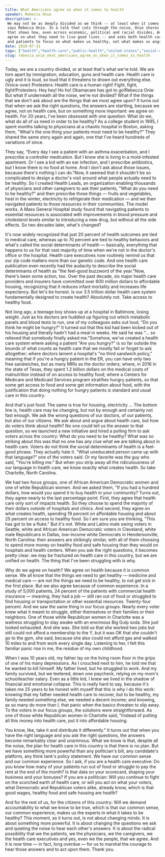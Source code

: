 ```yaml
---
title: What Americans agree on when it comes to health
speaker: Rebecca Onie
description: >-
 We may not be as deeply divided as we think -- at least when it comes to health,
 says Rebecca Onie. In a talk that cuts through the noise, Onie shares research
 that shows how, even across economic, political and racial divides, Americans
 agree on what they need to live good lives -- and asks both health care providers
 and patients to focus on what makes us healthy, not what makes us angry.
date: 2018-07-31
tags: ["health","health-care","public-health","united-states","social-change","society","medical-research","medicine"]
slug: rebecca_onie_what_americans_agree_on_when_it_comes_to_health
---
```


Today, we are a country divided, or at least that's what we're told. We are torn apart by
immigration, education, guns and health care. Health care is ugly and it is loud, so loud
that it threatens to drown out everything else.(Voice-over) Protesters: Health care is a
human right! Fight, fight, fight!Protesters: Hey hey! Ho ho! Obamacare has got to
go!Rebecca Onie: But what if underneath all the noise, we're not divided? What if the
things that we don't ask about are the things that we most agree upon? It turns out that
when we ask the right questions, the answers are startling, because we agree, not on
health care, but on something more important: we agree on health. For 20 years, I've been
obsessed with one question: What do we, what do all of us need in order to be healthy? As
a college student in 1995, I spent months talking to physicians at a chaotic hospital in
Boston, asking them, "What's the one thing your patients most need to be healthy?" They
shared the same story again and again, one that I've heard hundreds of variations of
since.

They say, "Every day I see a patient with an asthma exacerbation, and I prescribe a
controller medication. But I know she is living in a mold-infested apartment. Or I see a
kid with an ear infection, and I prescribe antibiotics, but I know there is no food at
home. And I don't ask about those issues, because there's nothing I can do."Now, it seemed
that it shouldn't be so complicated to design a doctor's visit around what people actually
need to be healthy. So I created Health Leads, an organization enabling thousands of
physicians and other caregivers to ask their patients, "What do you need to be healthy?"
and then prescribe those things — fruits and vegetables, heat in the winter, electricity
to refrigerate their medication — and we then navigated patients to those resources in
their communities. The model works. A Mass General Hospital study found that navigating
patients to essential resources is associated with improvements in blood pressure and
cholesterol levels similar to introducing a new drug, but without all the side effects. So
two decades later, what's changed?

It's now widely recognized that just 20 percent of health outcomes are tied to medical
care, whereas up to 70 percent are tied to healthy behaviors and what's called the social
determinants of health — basically, everything that happens to us for that vast majority
of time when we're not in the doctor's office or the hospital. Health care executives now
routinely remind us that our zip code matters more than our genetic code. And one health
care publication even recently had the audacity to describe the social determinants of
health as "the feel-good buzzword of the year."Now, there's been some action, too. Over
the past decade, six major health care providers and insurers have committed over 600
million dollars to affordable housing, recognizing that it reduces infant mortality and
increases life expectancy. But let's be honest. Is our 3.5 trillion dollar health care
system fundamentally designed to create health? Absolutely not. Take access to healthy
food.

Not long ago, a teenage boy shows up at a hospital in Baltimore, losing weight. Just as
his doctors are huddled up figuring out which metabolic panels and blood tests to run, one
of my colleagues asks out loud, "Do you think he might be hungry?" It turned out that this
kid had been kicked out of his housing and literally hadn't had a meal in weeks. He said
he was "... so relieved that somebody finally asked me."Somehow, we've created a health
care system where asking a patient "Are you hungry?" is so far outside the bounds of what
counts as health care that we mostly fail or forget to ask altogether; where doctors
lament a hospital's "no third sandwich policy," meaning that if you're a hungry patient in
the ER, you can have only two free sandwiches, but as many MRIs as the doctor orders;
where, in 2016 in the state of Texas, they spent 1.2 billion dollars on the medical costs
of malnutrition instead of on access to healthy food; where a Centers for Medicare and
Medicaid Services program stratifies hungry patients, so that some get access to food and
some get information about food, with the justification that doing nothing for hungry
patients is standard and usual care in this country.

And that's just food. The same is true for housing, electricity ... The bottom line is,
health care may be changing, but not by enough and certainly not fast enough. We ask the
wrong questions of our doctors, of our patients, but also of our citizens. We ask about
and argue about health care, but how do voters think about health? No one could tell us the
answer to that question, so we launched a new initiative and hired a polling firm to ask
voters across the country: What do you need to be healthy? What was so striking about this
was that no one has any clue what we are talking about in health care. Voters do not think
the social determinants of health is a feel-good phrase. They actually hate it. "What
uneducated person came up with that language?" one of the voters said. Or my favorite was
the guy who said, "You're killing me." But when you strip away all the ridiculousness of
our language in health care, we know exactly what creates health. So take Charlotte, North
Carolina.

We had two focus groups, one of African American Democratic women and one of white
Republican women. And we asked them, "If you had a hundred dollars, how would you spend it
to buy health in your community? Turns out, they agree nearly to the last percentage
point. First, they agree that health care only sort of impacts health. So they choose to
spend the majority of their dollars outside of hospitals and clinics. And second, they
agree on what creates health, spending 19 percent on affordable housing and about 25
percent on access to healthy food. So I am sure you are thinking, "This has got to be a
fluke." But it's not. White and Latino male swing voters in Seattle, white and African
American Democratic voters in Cleveland, white male Republicans in Dallas, low-income
white Democrats in Hendersonville, North Carolina: their answers are strikingly similar,
with all of them choosing to spend more money on healthy food and safe housing than they
would on hospitals and health centers. When you ask the right questions, it becomes pretty
clear: we may be fractured on health care in this country, but we are unified on
health. The thing that I've been struggling with is why.

Why do we agree on health? We agree on health because it is common sense. We all know that
the things we need to get healthy — medicine and medical care — are not the things we need
to be healthy, to not get sick in the first place. But we also agree because of common
experience. In a study of 5,000 patients, 24 percent of the patients with commercial
health insurance — meaning, they had a job — still ran out of food or struggled to find
housing or transportation or other essential resources. Twenty-four percent. And we saw
the same thing in our focus groups. Nearly every voter knew what it meant to struggle,
either themselves or their families or their neighbors. One of those white Republican women
in Charlotte was a waitress struggling to stay awake with an enormous Big Gulp soda. She
just looked exhausted. And she was. She told us that she worked two jobs but still could
not afford a membership to the Y, but it was OK that she couldn't go to the gym, she said,
because she also could not afford gas and walked 10 miles to and from work every single
day. Listening to her, I felt this familiar panic rise in me, the residue of my own
childhood.

When I was 10 years old, my father lay on the living room floor in the grips of one of his
many depressions. As I crouched next to him, he told me that he wanted to kill himself. My
father lived, but he struggled to work. And my family survived, but we teetered, down one
paycheck, relying on my mom's schoolteacher salary. Even as a little kid, I knew we lived
in the shadow of financial and emotional collapse. This is really hard to say, because
it's taken me 25 years to be honest with myself that this is why I do this work: knowing
that my father needed health care to recover, but to be healthy, my family needed
something else, we needed a decent income; and knowing, as so many do more than I, that
panic when the basics threaten to slip away. To the voters in our focus groups, the
solutions were straightforward. As one of those white Republican women in Charlotte said,
"Instead of putting all this money into health care, put it into affordable
housing.

You know, like, take it and distribute it differently." It turns out that when you have
the right language and you ask the right questions, the answers become remarkably clear
and unanimous. What we know is that, despite all the noise, the plan for health care in
this country is that there is no plan. But we have something more powerful than any
politician's bill, any candidate's platform, any think tank's policy statement. We have
our common sense and our common experience. So I ask, if you are a health care executive:
Do you know how many of your patients run out of food or struggle to pay the rent at the
end of the month? Is that data on your scorecard, shaping your business and your bonuses?
If you are a politician: Will you continue to fight on the scorched earth of health care,
or will you act on what your voters, what Democratic and Republican voters alike, already
know, which is that good wages, healthy food and safe housing are health?

And for the rest of us, for the citizens of this country: Will we demand accountability to
what we know to be true, which is that our common sense, our common experience, makes us
the experts in what it takes to be healthy? This moment, as it turns out, is not about
changing minds. It is about something more powerful. It is about changing the questions we
ask and quieting the noise to hear each other's answers. It is about the radical
possibility that we the patients, we the physicians, we the caregivers, we the health care
executives and yes, even we the people, that we agree. And it is now time — in fact, long
overdue — for us to marshal the courage to hear those answers and to act upon them. Thank
you.

<!--
ad_duration=3.33
comment_count=62
event="TED Salon Optum"
external_start_time=0
has_talk_citation=1
intro_duration=11.82
is_subtitle_required="False"
is_talk_featured="True"
language="en"
language_swap="False"
native_language="en"
number_of_related_talks=6
number_of_speakers=1
number_of_subtitled_videos=11
number_of_tags=8
number_of_talk_download_languages=11
number_of_talk_more_resources=0
number_of_talk_recommendations=1
number_of_talks_take_actions=1
post_ad_duration=0.83
published_timestamp="2018-10-10 13:54:07"
recording_date="2018-07-31"
speaker_description="Health innovator"
speaker_is_published=1
speaker_name="Rebecca Onie"
talk_more_resources=[]
talk_name="What Americans agree on when it comes to health"
talk_recommendations_blurb="More resources curated by Rebecca Onie"
talks_tags=["health","health-care","public-health","united-states","social-change","society","medical-research","medicine"]
url_audio="https://download.ted.com/talks/RebeccaOnie_2018S.mp3?apikey=acme-roadrunner"
url_photo_speaker="https://pe.tedcdn.com/images/ted/19994a511de158c228b9607439f15506571939b7_254x191.jpg"
url_photo_talk="https://s3.amazonaws.com/talkstar-photos/uploads/20f42e34-e507-41db-a453-9496294deed7/RebeccaOnie_2018S-embed.jpg"
url_webpage="https://www.ted.com/talks/rebecca_onie_what_americans_agree_on_when_it_comes_to_health"
video_type_name="TED Salon Talk (partner)"
-->